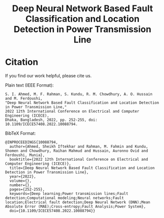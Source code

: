<h1 align="center">Deep Neural Network Based Fault Classification and Location Detection in Power Transmission Line</h1> 

# Citation 
If you find our work helpful, please cite us. 

Plain text (IEEE Format): 
```
S. I. Ahmed, M. F. Rahman, S. Kundu, R. M. Chowdhury, A. O. Hussain and M. Ferdoushi,
"Deep Neural Network Based Fault Classification and Location Detection in Power Transmission Line,"
2022 12th International Conference on Electrical and Computer Engineering (ICECE),
Dhaka, Bangladesh, 2022, pp. 252-255, doi: 10.1109/ICECE57408.2022.10088794.
```
BibTeX Format:
```
@INPROCEEDINGS{10088794,
  author={Ahmed, Sheikh Iftekhar and Rahman, M. Fahmin and Kundu, Shomen and Chowdhury, Raihan Mahmud and Hussain, Auronno Ovid and Ferdoushi, Munia},
  booktitle={2022 12th International Conference on Electrical and Computer Engineering (ICECE)}, 
  title={Deep Neural Network Based Fault Classification and Location Detection in Power Transmission Line}, 
  year={2022},
  volume={},
  number={},
  pages={252-255},
  keywords={Deep learning;Power transmission lines;Fault detection;Computational modeling;Neural networks;Fault location;Electrical fault detection;Deep Neural Network (DNN);Mean Absolute Error (MAE);Cross-entropy;Fault Analysis;Power System},
  doi={10.1109/ICECE57408.2022.10088794}}
```

